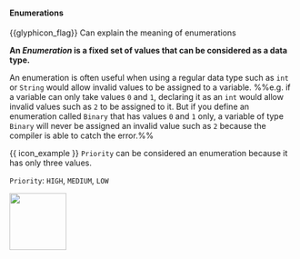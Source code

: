 <div id="title">

#### Enumerations

</div>

<span id="prereqs"></span>

<span id="outcomes">{{glyphicon_flag}} Can explain the meaning of enumerations</span>

<div id="body">

**An _Enumeration_ is a fixed set of values that can be considered as a data type.** 

An enumeration is often useful when using a regular data type such as `int` or `String` would allow invalid values to be assigned to a variable. %%e.g. if a variable can only take values `0` and `1`, declaring it as an `int` would allow invalid values such as `2` to be assigned to it. But if you define an enumeration called `Binary` that has values `0` and `1` only, a variable of type `Binary` will never be assigned an invalid value such as `2` because the compiler is able to catch the error.%%

<panel src="../../../uml/classDiagrams/enumerations/what/unit-inElsewhere-asFlat.md" boilerplate header="{{glyphicon_education}} UML → Class Diagrams → Enumerations" expanded />

<p/>

<tip-box>

{{ icon_example }} `Priority` can be considered an enumeration because it has only three values.

`Priority`: `HIGH`, `MEDIUM`, `LOW`

<img src="{{baseUrl}}/oopDesign/classes/enumerations/images/priority.png" height="100" />
<p/>

</tip-box>

</div>

<div id="extras">
  <include src="exercises.md"/>
</div>